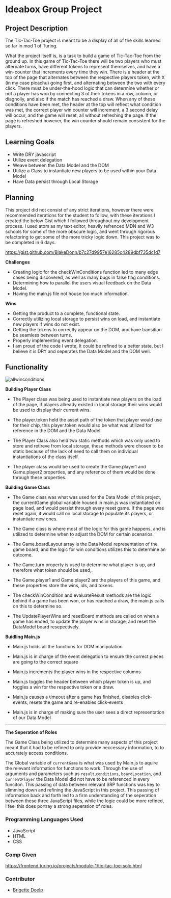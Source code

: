 # Ideabox Group Project

## Project Description ##

The Tic-Tac-Toe project is meant to be a display of all of the skills learned so far in mod 1 of Turing. 

What the project itself is, is a task to build a game of Tic-Tac-Toe from the ground up. In this game of Tic-Tac-Toe there will be two players who must alternate turns, have different tokens to represent themselves, and have a win-counter that increments every time they win. There is a header at the top of the page that alternates between the respective players token, with X (in my case picachu) going first, and alternating between the two with every click. There must be under-the-hood logic that can determine whether or not a player has won by connecting 3 of their tokens in a row, column, or diagnolly, and also if the match has reached a draw. When any of these conditions have been met, the header at the top will reflect what condition was met, the correct player win counter will increment, a 3 second delay will occur, and the game will reset, all without refreshing the page. If the page is refreshed however, the win counter should remain consistent for the players. 

## Learning Goals ##

* Write DRY javascript
* Utilize event delegation 
* Weave between the Data Model and the DOM
* Utilize a Class to instantiate new players to be used within your Data Model
* Have Data persist through Local Storage

## Planning ##

This project did not consist of any strict iterations, however there were recommended iterations for the student to follow, with these iterations I created the below Gist which I followed throughout my development process. I used atom as my text editor, heavily refrenced MDN and W3 schools for some of the more obscure logic, and went through rigorous refactoring to get some of the more tricky logic down. This project was to be completed in 6 days.

https://gist.github.com/BlakeDonn/b7c27d9957e16285c4289dbf735dc1d7


**Challenges**

* Creating logic for the checkWinConditions function led to many edge cases being discovered, as well as many bugs in false flag conditions.
* Determining how to parallel the users visual feedback on the Data Model.
* Having the main.js file not house too much information.


**Wins**

* Getting the product to a complete, functional state.
* Correctly utilizing local storage to persist wins on load, and instantiate new players if wins do not exist.
* Getting the tokens to correctly appear on the DOM, and have transition be seamless between turns.
* Properly implementing event delegation.
* I am proud of the code I wrote, It could be refined to a better state, but I believe it is DRY and seperates the Data Model and the DOM well.


## Functionality ##

![allwinconditions](https://i.imgur.com/Cac3bqy.gif)

**Building Player Class**

* The Player class was being used to instantiate new players on the load of the page, if players allready existed in local storage their wins would be used to display their current wins.

* The player.token held the asset path of the token that player would use for their chip, this player.token would also be what was utilized for reference in the DOM and the Data Model.

* The Player Class also held two static methods which was only used to store and retireve from local storage, these methods were chosen to be static because of the lack of need to call them on individual instantiations of the class itself.

* The player class would be used to create the Game.player1 and Game.player2 properties, and any reference of them would be done through these properties.

**Building Game Class**

* The Game class was what was used for the Data Model of this project, the currentGame global variable housed in main.js was instantiated on page load, and would persist through every reset game. If the page was reset again, it would call on local storage to populate its players, or instantiate new ones.

* The Game class is where most of the logic for this game happens, and is utilized to determine when to adjust the DOM for certain scenarios.

* The Game.boardLayout array is the Data Model representation of the game board, and the logic for win conditions utilizes this to determine an outcome.

* The Game.turn property is used to determine what player is up, and therefore what token should be used,.

* The Game.player1 and Game.player2 are the players of this game, and these properties store the wins, ids, and tokens.

* The checkWinCondition and evaluateResult methods are the logic behind if a game has been won, or has reached a draw, the main.js calls on this to determine so.

* The UpdatePlayerWins and resetBoard methods are called on when a game has ended, to update the player wins in storage, and reset the DataModel board resepectively.

**Buidling Main.js**
 
* Main.js holds all the functions for DOM manipulation 

* Main.js is in charge of the event delegation to ensure the correct pieces are going to the correct square

* Main.js increments the player wins in the respective columns

* Main.js toggles the header between which player token is up, and toggles a win for the respective token or a draw.

* Main.js causes a timeout after a game has finished, disables click-events, resets the game and re-enables click-events

* Main.js is in charge of making sure the user sees a direct representation of our Data Model

___

**The Seperation of Roles**

The Game Class being utilized to determine many aspects of this project meant that it had to be refined to only provide neccessary information, to to accurately access conditions. 

The Global variable of `currentGame` is what was used by Main.js to aquire the relevant information for functions to work. Through the use of arguments and parameters such as `result`,`conditions`, `boardLocation`, and `currentPlayer` the Data Model did not have to be referenced in every funciton. This passing of data between relevant SRP functions was key to slimming down and refining the JavaScript in this project. This passing of information back and forth led to a firm understanding of the seperation between these three JavaScript files, while the logic could be more refined, I feel this does portray a strong seperation of roles.

### Programming Languages Used ###

* JavaScript
* HTML
* CSS


### Comp Given ###

https://frontend.turing.io/projects/module-1/tic-tac-toe-solo.html

### Contributor ###

* [Brigette Doelp](https://github.com/BrigetteDoelp)


